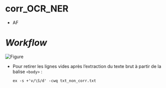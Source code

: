 # corr_OCR_NER

- AF



# *Workflow*

![Figure](workflow_corr_ocr_ren.jpg)

- Pour retirer les lignes vides après l’extraction du texte brut à partir de la balise `<body>` :

  `ex -s +'v/\S/d' -cwq txt_non_corr.txt`

